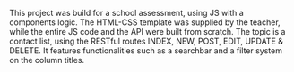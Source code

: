 This project was build for a school assessment, using JS with a components logic. The HTML-CSS template was supplied by the teacher, while the entire JS code and the API were built from scratch.
The topic is a contact list, using the RESTful routes INDEX, NEW, POST, EDIT, UPDATE & DELETE.
It features functionalities such as a searchbar and a filter system on the column titles.
